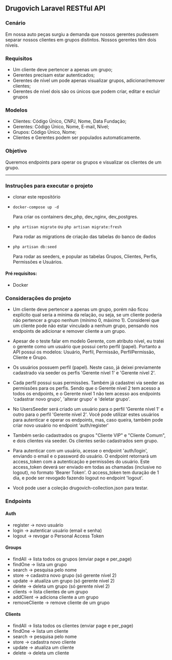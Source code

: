 ## Drugovich Laravel RESTful API

### Cenário 
Em nossa auto peças surgiu a demanda que nossos gerentes pudessem separar nossos clientes em grupos distintos. Nossos gerentes têm dois níveis.
### Requisitos
-   Um cliente deve pertencer a apenas um grupo;
-   Gerentes precisam estar autenticados;
-   Gerentes de nível um pode apenas visualizar grupos, adicionar/remover clientes;
-   Gerentes de nível dois são os únicos que podem criar, editar e excluir grupos
### Modelos
-   Clientes: Código Único, CNPJ, Nome, Data Fundação;
-   Gerentes: Código Único, Nome, E-mail, Nível;
-   Grupos: Código Único, Nome;
-   Clientes e Gerentes podem ser populados automaticamente.
### Objetivo
Queremos endpoints para operar os grupos e visualizar os clientes de um grupo.

----------------------------------------------------------------------------------------------------------
### Instruções para executar o projeto

-   clonar este repositório

-   `docker-compose up -d`
    
    Para criar os containers dev_php, dev_nginx, dev_postgres.

-   `php artisan migrate` ou `php artisan migrate:fresh`

    Para rodar as migrations de criação das tabelas do banco de dados

-   `php artisan db:seed`

    Para rodar as seeders, e popular as tabelas Grupos, Clientes, Perfis, Permissões e Usuários.

#### Pré requisitos:
-   Docker


### Considerações do projeto

-   Um cliente deve pertencer a apenas um grupo, porém não ficou explícito qual seria a mínima da relação, ou seja, se um cliente poderia não pertencer a grupo nenhum (mínimo 0, máximo 1). 
    Considerei que um cliente pode não estar vinculado a nenhum grupo, pensando nos endpoints de adicionar e remover cliente a um grupo. 

-   Apesar de o teste falar em modelo Gerente, com atributo nível, eu tratei o gerente como um usuário que possui certo perfil (papel). Portanto a API possui os modelos: Usuário, Perfil, Permissão, PerfilPermissão, Cliente e Grupo.

-   Os usuários possuem perfil (papel). Neste caso, já deixei previamente cadastrado via seeder os perfis 'Gerente nível 1' e 'Gerente nível 2'. 

-   Cada perfil possui suas permissões. Também já cadastrei via seeder as permissões para os perfis. Sendo que o Gerente nível 2 tem acesso a todos os endpoints, e o Gerente nível 1 não tem acesso aos endpoints 'cadastrar novo grupo', 'alterar grupo' e 'deletar grupo'.

-  No UsersSeeder será criado um usuário para o perfil 'Gerente nível 1' e outro para o perfil 'Gerente nível 2'. Você pode utilizar estes usuários para autenticar e operar os endpoints, mas, caso queira, também pode criar novo usuário no endpoint 'auth/register'

- Também serão cadastrados os grupos "Cliente VIP" e "Cliente Comum", e dois clientes via seeder. Os clientes serão cadastrados sem grupo. 

- Para autenticar com um usuário, acesse o endpoint 'auth/login', enviando o email e o password do usuário. O endpoint retornará um access_token com a autenticação e permissões do usuário. 
Este access_token deverá ser enviado em todas as chamadas (inclusive no logout), no formato 'Bearer Token'. 
O access_token tem duração de 1 dia, e pode ser revogado fazendo logout no endpoint 'logout'.

- Você pode user a coleção drugovich-collection.json para testar. 


### Endpoints
#### Auth
-   register -> novo usuário
-   login -> autenticar usuário (email e senha)
-   logout -> revogar o Personal Access Token

#### Groups
-   findAll -> lista todos os grupos (enviar page e per_page)
-   findOne -> lista um grupo 
-   search -> pesquisa pelo nome 
-   store -> cadastra novo grupo (só gerente nível 2)
-   update -> atualiza um grupo (só gerente nível 2)
-   delete -> deleta um grupo (só gerente nível 2)
-   clients -> lista clientes de um grupo
-   addClient -> adiciona cliente a um grupo 
-   removeCliente -> remove cliente de um grupo

#### Clients
-   findAll -> lista todos os clientes (enviar page e per_page)
-   findOne -> lista um cliente 
-   search -> pesquisa pelo nome 
-   store -> cadastra novo cliente 
-   update -> atualiza um cliente 
-   delete -> deleta um cliente